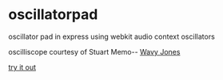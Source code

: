 oscillatorpad
=============

oscillator pad in express using webkit audio context oscillators<br>

oscilliscope courtesy of Stuart Memo--
<a href='http://stuartmemo.com/wavy-jones/'>Wavy Jones</a><br>

<a href='http://oscillator.herokuapp.com'>try it out</a>
